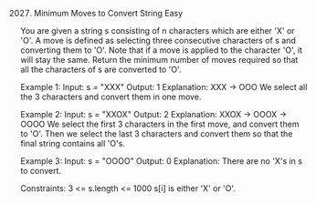 2027. Minimum Moves to Convert String
Easy

You are given a string s consisting of n characters which are either 'X' or 'O'.
A move is defined as selecting three consecutive characters of s and converting them to 'O'. Note that if a move is applied to the character 'O', it will stay the same.
Return the minimum number of moves required so that all the characters of s are converted to 'O'.

Example 1:
Input: s = "XXX"
Output: 1
Explanation: XXX -> OOO
We select all the 3 characters and convert them in one move.

Example 2:
Input: s = "XXOX"
Output: 2
Explanation: XXOX -> OOOX -> OOOO
We select the first 3 characters in the first move, and convert them to 'O'.
Then we select the last 3 characters and convert them so that the final string contains all 'O's.

Example 3:
Input: s = "OOOO"
Output: 0
Explanation: There are no 'X's in s to convert.
 
Constraints:
3 <= s.length <= 1000
s[i] is either 'X' or 'O'.
